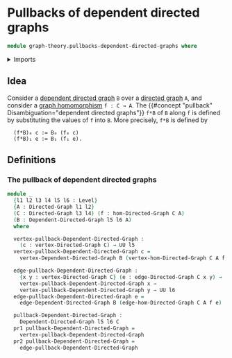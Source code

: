# Pullbacks of dependent directed graphs

```agda
module graph-theory.pullbacks-dependent-directed-graphs where
```

<details><summary>Imports</summary>

```agda
open import foundation.dependent-pair-types
open import foundation.universe-levels

open import graph-theory.dependent-directed-graphs
open import graph-theory.directed-graphs
open import graph-theory.morphisms-directed-graphs
```

</details>

## Idea

Consider a [dependent directed graph](graph-theory.dependent-directed-graphs.md)
`B` over a [directed graph](graph-theory.directed-graphs.md) `A`, and consider a
[graph homomorphism](graph-theory.morphisms-directed-graphs.md) `f : C → A`. The
{{#concept "pullback" Disambiguation="dependent directed graphs"}} `f*B` of `B`
along `f` is defined by substituting the values of `f` into `B`. More precisely,
`f*B` is defined by

```text
  (f*B)₀ c := B₀ (f₀ c)
  (f*B)₁ e := B₁ (f₁ e).
```

## Definitions

### The pullback of dependent directed graphs

```agda
module _
  {l1 l2 l3 l4 l5 l6 : Level}
  {A : Directed-Graph l1 l2}
  (C : Directed-Graph l3 l4) (f : hom-Directed-Graph C A)
  (B : Dependent-Directed-Graph l5 l6 A)
  where

  vertex-pullback-Dependent-Directed-Graph :
    (c : vertex-Directed-Graph C) → UU l5
  vertex-pullback-Dependent-Directed-Graph c =
    vertex-Dependent-Directed-Graph B (vertex-hom-Directed-Graph C A f c)

  edge-pullback-Dependent-Directed-Graph :
    {x y : vertex-Directed-Graph C} (e : edge-Directed-Graph C x y) →
    vertex-pullback-Dependent-Directed-Graph x →
    vertex-pullback-Dependent-Directed-Graph y → UU l6
  edge-pullback-Dependent-Directed-Graph e =
    edge-Dependent-Directed-Graph B (edge-hom-Directed-Graph C A f e)

  pullback-Dependent-Directed-Graph :
    Dependent-Directed-Graph l5 l6 C
  pr1 pullback-Dependent-Directed-Graph =
    vertex-pullback-Dependent-Directed-Graph
  pr2 pullback-Dependent-Directed-Graph =
    edge-pullback-Dependent-Directed-Graph
```

